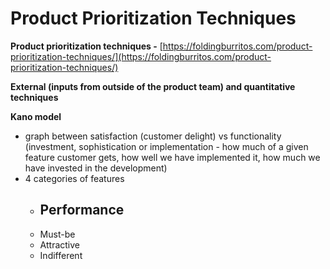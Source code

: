 # Product Prioritization Techniques

**Product prioritization techniques -** [https://foldingburritos.com/product-prioritization-techniques/](https://foldingburritos.com/product-prioritization-techniques/)

**External (inputs from outside of the product team) and quantitative techniques**

**Kano model**

- graph between satisfaction (customer delight) vs functionality (investment, sophistication or implementation - how much of a given feature customer gets, how well we have implemented it, how much we have invested in the development)
- 4 categories of features
    - Performance
        - 
    - Must-be
    - Attractive
    - Indifferent